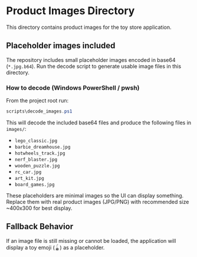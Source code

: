 # Product Images Directory

This directory contains product images for the toy store application.

## Placeholder images included

The repository includes small placeholder images encoded in base64 (`*.jpg.b64`).
Run the decode script to generate usable image files in this directory.

### How to decode (Windows PowerShell / pwsh)

From the project root run:

```powershell
scripts\decode_images.ps1
```

This will decode the included base64 files and produce the following files in `images/`:

- `lego_classic.jpg`
- `barbie_dreamhouse.jpg`
- `hotwheels_track.jpg`
- `nerf_blaster.jpg`
- `wooden_puzzle.jpg`
- `rc_car.jpg`
- `art_kit.jpg`
- `board_games.jpg`

These placeholders are minimal images so the UI can display something. Replace them with real product images (JPG/PNG) with recommended size ~400x300 for best display.

## Fallback Behavior

If an image file is still missing or cannot be loaded, the application will display a toy emoji (🪀) as a placeholder.
